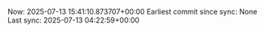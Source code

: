 Now: 2025-07-13 15:41:10.873707+00:00 Earliest commit since sync: None Last sync: 2025-07-13 04:22:59+00:00
